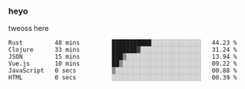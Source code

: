 ### heyo
tweoss here

<!--START_SECTION:waka-->

```text
Rust         48 mins         ███████████░░░░░░░░░░░░░░   44.23 %
Clojure      33 mins         ███████▓░░░░░░░░░░░░░░░░░   31.24 %
JSON         15 mins         ███▒░░░░░░░░░░░░░░░░░░░░░   13.94 %
Vue.js       10 mins         ██▒░░░░░░░░░░░░░░░░░░░░░░   09.22 %
JavaScript   0 secs          ▒░░░░░░░░░░░░░░░░░░░░░░░░   00.88 %
HTML         0 secs          ░░░░░░░░░░░░░░░░░░░░░░░░░   00.39 %
```

<!--END_SECTION:waka-->

<!--
**Tweoss/tweoss** is a ✨ _special_ ✨ repository because its `README.md` (this file) appears on your GitHub profile.

Here are some ideas to get you started:

- 🔭 I’m currently working on ...
- 🌱 I’m currently learning ...
- 👯 I’m looking to collaborate on ...
- 🤔 I’m looking for help with ...
- 💬 Ask me about ...
- 📫 How to reach me: ...
- 😄 Pronouns: ...
- ⚡ Fun fact: ...
-->
